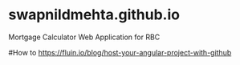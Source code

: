 # swapnildmehta.github.io
Mortgage Calculator Web Application for RBC


#How to
https://fluin.io/blog/host-your-angular-project-with-github
